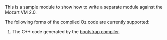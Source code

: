 This is a sample module to show how to write a separate module against the
Mozart VM 2.0.

The following forms of the compiled Oz code are currently supported:

1. The C++ code generated by the
   [bootstrap compiler](https://github.com/mozart/mozart2-bootcompiler).


